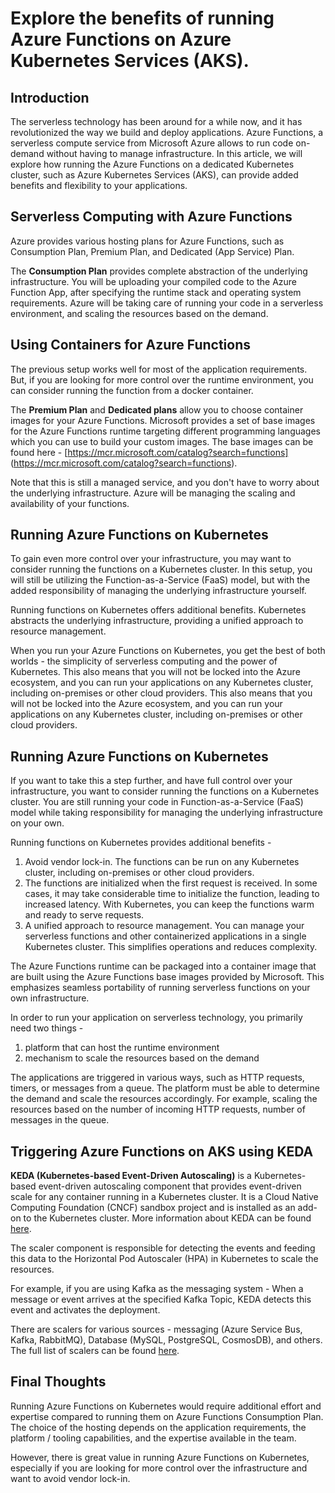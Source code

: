# Explore the benefits of running Azure Functions on Azure Kubernetes Services (AKS).

## Introduction

The serverless technology has been around for a while now, and it has revolutionized the way we build and deploy applications. Azure Functions, a serverless compute service from Microsoft Azure allows to run code on-demand without having to manage infrastructure. In this article, we will explore how running the Azure Functions on a dedicated Kubernetes cluster, such as Azure Kubernetes Services (AKS), can provide added benefits and flexibility to your applications.

## Serverless Computing with Azure Functions

Azure provides various hosting plans for Azure Functions, such as Consumption Plan, Premium Plan, and Dedicated (App Service) Plan.

The **Consumption Plan** provides complete abstraction of the underlying infrastructure.
You will be uploading your compiled code to the Azure Function App, after specifying the runtime stack and operating system requirements.
Azure will be taking care of running your code in a serverless environment, and scaling the resources based on the demand.

## Using Containers for Azure Functions

The previous setup works well for most of the application requirements.
But, if you are looking for more control over the runtime environment, you can consider running the function from a docker container.

The **Premium Plan** and **Dedicated plans** allow you to choose container images for your Azure Functions.
Microsoft provides a set of base images for the Azure Functions runtime targeting different programming languages which you can use to build your custom images. The base images can be found here - [https://mcr.microsoft.com/catalog?search=functions] (https://mcr.microsoft.com/catalog?search=functions).

Note that this is still a managed service, and you don't have to worry about the underlying infrastructure.
Azure will be managing the scaling and availability of your functions.

## Running Azure Functions on Kubernetes

To gain even more control over your infrastructure, you may want to consider running the functions on a Kubernetes cluster. In this setup, you will still be utilizing the Function-as-a-Service (FaaS) model, but with the added responsibility of managing the underlying infrastructure yourself.

Running functions on Kubernetes offers additional benefits. Kubernetes abstracts the underlying infrastructure, providing a unified approach to resource management.

When you run your Azure Functions on Kubernetes, you get the best of both worlds - the simplicity of serverless computing and the power of Kubernetes. This also means that you will not be locked into the Azure ecosystem, and you can run your applications on any Kubernetes cluster, including on-premises or other cloud providers.
This also means that you will not be locked into the Azure ecosystem, and you can run your applications on any Kubernetes cluster, including on-premises or other cloud providers.

## Running Azure Functions on Kubernetes

If you want to take this a step further, and have full control over your infrastructure, you want to consider running the functions on a Kubernetes cluster.
You are still running your code in Function-as-a-Service (FaaS) model while taking responsibility for managing the underlying infrastructure on your own.

Running functions on Kubernetes provides additional benefits -

1. Avoid vendor lock-in. The functions can be run on any Kubernetes cluster, including on-premises or other cloud providers.
1. The functions are initialized when the first request is received. In some cases, it may take considerable time to initialize the function, leading to increased latency. With Kubernetes, you can keep the functions warm and ready to serve requests.
1. A unified approach to resource management. You can manage your serverless functions and other containerized applications in a single Kubernetes cluster. This simplifies operations and reduces complexity.

The Azure Functions runtime can be packaged into a container image that are built using the Azure Functions base images provided by Microsoft.
This emphasizes seamless portability of running serverless functions on your own infrastructure.

In order to run your application on serverless technology, you primarily need two things -

1. platform that can host the runtime environment
1. mechanism to scale the resources based on the demand

The applications are triggered in various ways, such as HTTP requests, timers, or messages from a queue. The platform must be able to determine the demand and scale the resources accordingly.
For example, scaling the resources based on the number of incoming HTTP requests, number of messages in the queue.

## Triggering Azure Functions on AKS using KEDA

**KEDA (Kubernetes-based Event-Driven Autoscaling)** is a Kubernetes-based event-driven autoscaling component that provides event-driven scale for any container running in a Kubernetes cluster.
It is a Cloud Native Computing Foundation (CNCF) sandbox project and is installed as an add-on to the Kubernetes cluster. More information about KEDA can be found [here](https://keda.sh/).

The scaler component is responsible for detecting the events and feeding this data to the Horizontal Pod Autoscaler (HPA) in Kubernetes to scale the resources.

For example, if you are using Kafka as the messaging system -
When a message or event arrives at the specified Kafka Topic, KEDA detects this event and activates the deployment.

There are scalers for various sources - messaging (Azure Service Bus, Kafka, RabbitMQ), Database (MySQL, PostgreSQL, CosmosDB), and others. The full list of scalers can be found [here](https://keda.sh/docs/2.15/scalers/).

## Final Thoughts

Running Azure Functions on Kubernetes would require additional effort and expertise compared to running them on Azure Functions Consumption Plan. The choice of the hosting depends on the application requirements, the platform / tooling capabilities, and the expertise available in the team.

However, there is great value in running Azure Functions on Kubernetes, especially if you are looking for more control over the infrastructure and want to avoid vendor lock-in.
